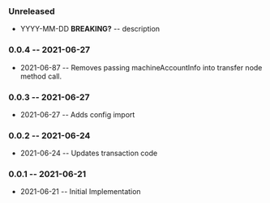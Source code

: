 ### Unreleased

- YYYY-MM-DD **BREAKING?** -- description

### 0.0.4 -- 2021-06-27

- 2021-06-87 -- Removes passing machineAccountInfo into transfer node method call.

### 0.0.3 -- 2021-06-27

- 2021-06-27 -- Adds config import

### 0.0.2 -- 2021-06-24

- 2021-06-24 -- Updates transaction code

### 0.0.1 -- 2021-06-21

- 2021-06-21 -- Initial Implementation